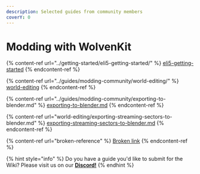 ```yaml
---
description: Selected guides from community members
coverY: 0
---
```


# Modding with WolvenKit

{% content-ref url="../getting-started/eli5-getting-started/" %}
[eli5-getting-started](../getting-started/eli5-getting-started/)
{% endcontent-ref %}

{% content-ref url="../guides/modding-community/world-editing/" %}
[world-editing](../guides/modding-community/world-editing/)
{% endcontent-ref %}

{% content-ref url="../guides/modding-community/exporting-to-blender.md" %}
[exporting-to-blender.md](../guides/modding-community/exporting-to-blender.md)
{% endcontent-ref %}

{% content-ref url="world-editing/exporting-streaming-sectors-to-blender.md" %}
[exporting-streaming-sectors-to-blender.md](world-editing/exporting-streaming-sectors-to-blender.md)
{% endcontent-ref %}

{% content-ref url="broken-reference" %}
[Broken link](broken-reference)
{% endcontent-ref %}

{% hint style="info" %}
Do you have a guide you'd like to submit for the Wiki? Please visit us on our [**Discord!**](../help/community.md)
{% endhint %}
